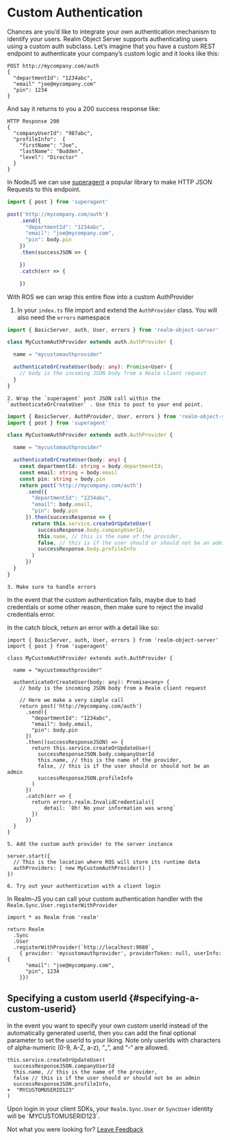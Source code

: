 # Custom Authentication

Chances are you’d like to integrate your own authentication mechanism to identify your users. Realm Object Server supports authenticating users using a custom auth subclass. Let’s imagine that you have a custom REST endpoint to authenticate your company’s custom logic and it looks like this:

```text
POST http://mycompany.com/auth
{
  "departmentId": "1234abc",
  "email" "joe@mycompany.com"
  "pin": 1234
}
```

And say it returns to you a 200 success response like:

```text
HTTP Response 200
{
  "companyUserId": "987abc",
  "profileInfo":  {
    "firstName": "Joe",
    "lastName": "Budden",
    "level": "Director"
  }
}
```

In NodeJS we can use [superagent](https://github.com/visionmedia/superagent) a popular library to make HTTP JSON Requests to this endpoint.

```typescript
import { post } from 'superagent'

post('http://mycompany.com/auth')
    .send({
      "departmentId": "1234abc",
      "email": "joe@mycompany.com",
      "pin": body.pin
    })
    .then(successJSON => {

    })
    .catch(err => {

    })
```

With ROS we can wrap this entire flow into a custom AuthProvider

1. In your `index.ts` file import and extend the `AuthProvider` class. You will also need the `errors` namespace 

```typescript
import { BasicServer, auth, User, errors } from 'realm-object-server'

class MyCustomAuthProvider extends auth.AuthProvider {

  name = "mycustomauthprovider"

  authenticateOrCreateUser(body: any): Promise<User> {
    // body is the incoming JSON body from a Realm client request
  }
}
```

    2. Wrap the `superagent` post JSON call within the `authenticateOrCreateUser` . Use this to post to your end point. 

```typescript
import { BasicServer, AuthProvider, User, errors } from 'realm-object-server'
import { post } from 'superagent'

class MyCustomAuthProvider extends auth.AuthProvider {

  name = "mycustomauthprovider"

  authenticateOrCreateUser(body: any) {
    const departmentId: string = body.departmentId;
    const email: string = body.email
    const pin: string = body.pin
    return post('http://mycompany.com/auth')
      .send({
        "departmentId": "1234abc",
        "email": body.email,
        "pin": body.pin
      }).then(successResponse => {
        return this.service.createOrUpdateUser(
          successResponse.body.companyUserId,
          this.name, // this is the name of the provider,
          false, // this is if the user should or should not be an admin
          successResponse.body.profileInfo
        )
      })
  }
}
```

    3. Make sure to handle errors

In the event that the custom authentication fails, maybe due to bad credentials or some other reason, then make sure to reject the invalid credentials error.

In the catch block, return an error with a detail like so:

```text
import { BasicServer, auth, User, errors } from 'realm-object-server'
import { post } from 'superagent'

class MyCustomAuthProvider extends auth.AuthProvider {

  name = "mycustomauthprovider"

  authenticateOrCreateUser(body: any): Promise<any> {
    // body is the incoming JSON body from a Realm client request

    // Here we make a very simple call 
    return post('http://mycompany.com/auth')
      .send({
        "departmentId": "1234abc",
        "email": body.email,
        "pin": body.pin
      })
      .then((successResponseJSON) => { 
        return this.service.createOrUpdateUser(
          successResponseJSON.body.companyUserId
          this.name, // this is the name of the provider,
          false, // this is if the user should or should not be an admin
          successResponseJSON.profileInfo
        )
      })
      .catch(err => {
        return errors.realm.InvalidCredentials({
            detail: `Oh! No your information was wrong`
        })
      })
  }
}
```

    5. Add the custom auth provider to the server instance

```text
server.start({
  // This is the location where ROS will store its runtime data
  authProviders: [ new MyCustomAuthProvider() ]
})
```

    6. Try out your authentication with a client login

In Realm-JS you can call your custom authentication handler with the `Realm.Sync.User.registerWithProvider`

```text
import * as Realm from 'realm'

return Realm
  .Sync
  .User
  .registerWithProvider(`http://localhost:9080`, 
    { provider: 'mycustomauthprovider', providerToken: null, userInfo: {
      "email": "joe@mycompany.com",
      "pin", 1234
    }})
```

## Specifying a custom userId {#specifying-a-custom-userid}

In the event you want to specify your own custom userId instead of the automatically generated userId, then you can add the final optional parameter to set the userId to your liking. Note only userIds with characters of alpha-numeric \(0-9, A-Z, a-z\), “\_”, and “-“ are allowed.

```text
this.service.createOrUpdateUser(
  successResponseJSON.companyUserId
  this.name, // this is the name of the provider,
  false // this is if the user should or should not be an admin
  successResponseJSON.profileInfo,
+  "MYCUSTOMUSERID123"
)
```

Upon login in your client SDKs, your `Realm.Sync.User` or `SyncUser` identity will be \`MYCUSTOMUSERID123\`.



Not what you were looking for? [Leave Feedback](https://www.getfeedback.com/r/uO1Zl0vE)

